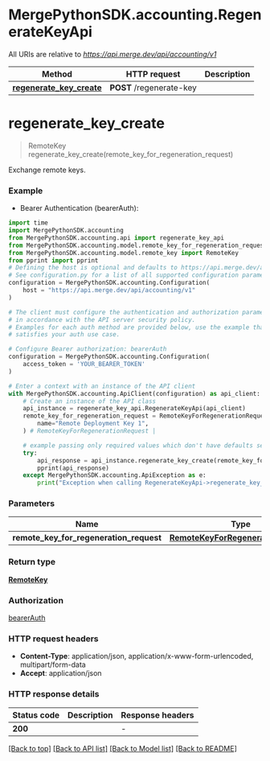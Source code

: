# MergePythonSDK.accounting.RegenerateKeyApi

All URIs are relative to *https://api.merge.dev/api/accounting/v1*

Method | HTTP request | Description
------------- | ------------- | -------------
[**regenerate_key_create**](RegenerateKeyApi.md#regenerate_key_create) | **POST** /regenerate-key | 


# **regenerate_key_create**
> RemoteKey regenerate_key_create(remote_key_for_regeneration_request)



Exchange remote keys.

### Example

* Bearer Authentication (bearerAuth):

```python
import time
import MergePythonSDK.accounting
from MergePythonSDK.accounting.api import regenerate_key_api
from MergePythonSDK.accounting.model.remote_key_for_regeneration_request import RemoteKeyForRegenerationRequest
from MergePythonSDK.accounting.model.remote_key import RemoteKey
from pprint import pprint
# Defining the host is optional and defaults to https://api.merge.dev/api/accounting/v1
# See configuration.py for a list of all supported configuration parameters.
configuration = MergePythonSDK.accounting.Configuration(
    host = "https://api.merge.dev/api/accounting/v1"
)

# The client must configure the authentication and authorization parameters
# in accordance with the API server security policy.
# Examples for each auth method are provided below, use the example that
# satisfies your auth use case.

# Configure Bearer authorization: bearerAuth
configuration = MergePythonSDK.accounting.Configuration(
    access_token = 'YOUR_BEARER_TOKEN'
)

# Enter a context with an instance of the API client
with MergePythonSDK.accounting.ApiClient(configuration) as api_client:
    # Create an instance of the API class
    api_instance = regenerate_key_api.RegenerateKeyApi(api_client)
    remote_key_for_regeneration_request = RemoteKeyForRegenerationRequest(
        name="Remote Deployment Key 1",
    ) # RemoteKeyForRegenerationRequest | 

    # example passing only required values which don't have defaults set
    try:
        api_response = api_instance.regenerate_key_create(remote_key_for_regeneration_request)
        pprint(api_response)
    except MergePythonSDK.accounting.ApiException as e:
        print("Exception when calling RegenerateKeyApi->regenerate_key_create: %s\n" % e)
```


### Parameters

Name | Type | Description  | Notes
------------- | ------------- | ------------- | -------------
 **remote_key_for_regeneration_request** | [**RemoteKeyForRegenerationRequest**](RemoteKeyForRegenerationRequest.md)|  |

### Return type

[**RemoteKey**](RemoteKey.md)

### Authorization

[bearerAuth](../README.md#bearerAuth)

### HTTP request headers

 - **Content-Type**: application/json, application/x-www-form-urlencoded, multipart/form-data
 - **Accept**: application/json


### HTTP response details

| Status code | Description | Response headers |
|-------------|-------------|------------------|
**200** |  |  -  |

[[Back to top]](#) [[Back to API list]](../README.md#documentation-for-api-endpoints) [[Back to Model list]](../README.md#documentation-for-models) [[Back to README]](../README.md)

